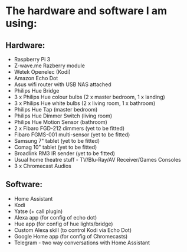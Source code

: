 # The hardware and software I am using:

## Hardware:

 - Raspberry Pi 3
 - Z-wave.me Razberry module
 - Wetek Openelec (Kodi)
 - Amazon Echo Dot
 - Asus wifi router with USB NAS attached
 - Philips Hue Bridge
 - 3 x Philips Hue colour bulbs (2 x master bedroom, 1 x landing)
 - 3 x Philips Hue white bulbs (2 x living room, 1 x bathroom)
 - Philips Hue Tap (master bedroom)
 - Philips Hue Dimmer Switch (living room)
 - Philips Hue Motion Sensor (bathroom)
 - 2 x Fibaro FGD-212 dimmers (yet to be fitted)
 - Fibaro FGMS-001 multi-sensor (yet to be fitted)
 - Samsung 7" tablet (yet to be fitted)
 - Comag 10" tablet (yet to be fitted)
 - Broadlink RM3 IR sender (yet to be fitted)
 - Usual home theatre stuff - TV/Blu-Ray/AV Receiver/Games Consoles
 - 3 x Chromecast Audios

## Software:

 - Home Assistant
 - Kodi
 - Yatse (+ call plugin)
 - Alexa app (for config of echo dot)
 - Hue app (for config of hue lights/bridge)
 - Custom Alexa skill (to control Kodi via Echo Dot)
 - Google Home app (for config of Chromecasts)
 - Telegram - two way conversations with Home Assistant
